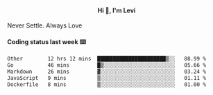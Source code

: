 <h4 style="text-align: center;">Hi 👋, I'm Levi</h4>  Never Settle. Always Love
<!---<img align="right" alt="Coding" width="300" src="https://i.pinimg.com/originals/81/17/8b/81178b47a8598f0c81c4799f2cdd4057.gif"></p> --->

#### Coding status last week ⌨️

<!--START_SECTION:waka-->

```txt
Other        12 hrs 12 mins  ██████████████████████▒░░   88.99 %
Go           46 mins         █▒░░░░░░░░░░░░░░░░░░░░░░░   05.66 %
Markdown     26 mins         ▓░░░░░░░░░░░░░░░░░░░░░░░░   03.24 %
JavaScript   9 mins          ▒░░░░░░░░░░░░░░░░░░░░░░░░   01.11 %
Dockerfile   8 mins          ▒░░░░░░░░░░░░░░░░░░░░░░░░   01.00 %
```

<!--END_SECTION:waka-->

